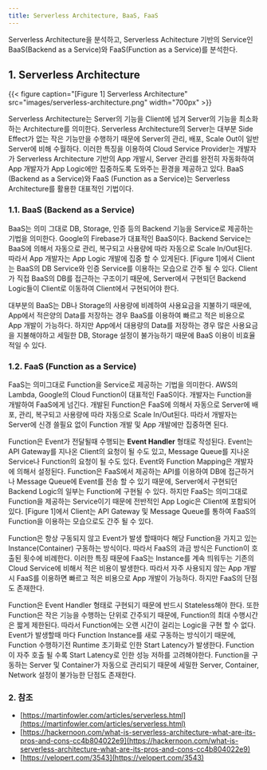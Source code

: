 ```yaml
---
title: Serverless Architecture, BaaS, FaaS
---
```


Serverless Architecture을 분석하고, Serverless Achitecture 기반의 Service인 BaaS(Backend as a Service)와 FaaS(Function as a Service)를 분석한다.

## 1. Serverless Architecture

{{< figure caption="[Figure 1] Serverless Architecture" src="images/serverless-architecture.png" width="700px" >}}

Serverless Architecture는 Server의 기능을 Client에 넘겨 Server의 기능을 최소화하는 Architecture를 의미한다. Serverless Architecture의 Server는 대부분 Side Effect가 없는 작은 기능만을 수행하기 때문에 Server의 관리, 배포, Scale Out이 일반 Server에 비해 수월하다. 이러한 특징을 이용하여 Cloud Service Provider는 개발자가 Serverless Architecture 기반의 App 개발시, Server 관리를 완전히 자동화하여 App 개발자가 App Logic에만 집중하도록 도와주는 환경을 제공하고 있다. BaaS (Backend as a Service)와 FaaS (Function as a Service)는 Serverless Architecture를 활용한 대표적인 기법이다.

### 1.1. BaaS (Backend as a Service)

BaaS는 의미 그대로 DB, Storage, 인증 등의 Backend 기능을 Service로 제공하는 기법을 의미한다. Google의 Firebase가 대표적인 BaaS이다. Backend Service는 BaaS에 의해서 자동으로 관리, 복구되고 사용량에 따라 자동으로 Scale In/Out된다. 따라서 App 개발자는 App Logic 개발에 집중 할 수 있게된다. [Figure 1]에서 Client는 BaaS의 DB Service와 인증 Service를 이용하는 모습으로 간주 될 수 있다. Client가 직접 BaaS의 DB를 접근하는 구조이기 때문에, Server에서 구현되던 Backend Logic들이 Client로 이동하여 Client에서 구현되어야 한다.

대부분의 BaaS는 DB나 Storage의 사용량에 비례하여 사용요금을 지불하기 때문에, App에서 적은양의 Data를 저장하는 경우 BaaS를 이용하여 빠르고 적은 비용으로 App 개발이 가능하다. 하지만 App에서 대용량의 Data를 저장하는 경우 많은 사용요금을 지불해야하고 세밀한 DB, Storage 설정이 불가능하기 때문에 BaaS 이용이 비효율적일 수 있다.

### 1.2. FaaS (Function as a Service)

FaaS는 의미그대로 Function을 Service로 제공하는 기법을 의미한다. AWS의 Lambda, Google의 Cloud Function이 대표적인 FaaS이다. 개발자는 Function을 개발하여 FaaS에게 넘긴다. 개발된 Function은 FaaS에 의해서 자동으로 Server에 배포, 관리, 복구되고 사용량에 따라 자동으로 Scale In/Out된다. 따라서 개발자는 Server에 신경 쓸필요 없이 Function 개발 및 App 개발에만 집중하면 된다.

Function은 Event가 전달될때 수행되는 **Event Handler** 형태로 작성된다. Event는 API Gateway를 지나온 Client의 요청이 될 수도 있고, Message Queue를 지나온 Service나 Function의 요청이 될 수도 있다. Event와 Function Mapping은 개발자에 의해서 설정된다. Function은 FaaS에서 제공하는 API를 이용하여 DB에 접근하거나 Message Queue에 Event를 전송 할 수 있기 때문에, Server에서 구현되던 Backend Logic의 일부는 Function에 구현될 수 있다. 하지만 FaaS는 의미그대로 Function을 제공하는 Service이기 때문에 전반적인 App Logic은 Client에 포함되어 있다. [Figure 1]에서 Client는 API Gateway 및 Message Queue를 통하여 FaaS의 Function을 이용하는 모습으로도 간주 될 수 있다.

Function은 항상 구동되지 않고 Event가 발생 할때마다 해당 Function을 가지고 있는 Instance(Container) 구동하는 방식이다. 따라서 FaaS의 과금 방식은 Function이 호출된 횟수에 비례한다. 이러한 특징 때문에 FaaS는 Instance를 계속 띄워두는 기존의 Cloud Service에 비해서 적은 비용이 발생한다. 따라서 자주 사용되지 않는 App 개발시 FaaS를 이용하면 빠르고 적은 비용으로 App 개발이 가능하다. 하지만 FaaS의 단점도 존재한다.

Function은 Event Handler 형태로 구현되기 때문에 반드시 Stateless해야 한다. 또한 Function은 작은 기능을 수행하는 단위로 간주되기 때문에, Function의 최대 수행시간은 짧게 제한된다. 따라서 Function에는 오랜 시간이 걸리는 Logic을 구현 할 수 없다. Event가 발생할때 마다 Function Instance를 새로 구동하는 방식이기 때문에, Function 수행하기전 Runtime 초기화로 인한 Start Latency가 발생한다. Function이 자주 호출 될 수록 Start Latency로 인한 성능 저하를 고려해야한다. Function을 구동하는 Server 및 Container가 자동으로 관리되기 때문에 세밀한 Server, Container, Network 설정이 불가능한 단점도 존재한다.

### 2. 참조

* [https://martinfowler.com/articles/serverless.html](https://martinfowler.com/articles/serverless.html)
* [https://hackernoon.com/what-is-serverless-architecture-what-are-its-pros-and-cons-cc4b804022e9](https://hackernoon.com/what-is-serverless-architecture-what-are-its-pros-and-cons-cc4b804022e9)
* [https://velopert.com/3543](https://velopert.com/3543)
